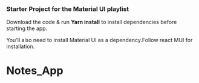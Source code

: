 ### Starter Project for the Material UI playlist

Download the code & run **Yarn install** to install dependencies before starting the app.

You'll also need to install Material UI as a dependency.Follow react MUI for installation.
# Notes_App
